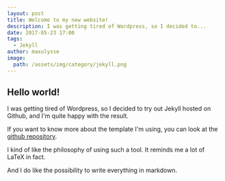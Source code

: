 ```yaml
---
layout: post
title: Welcome to my new website!
description: I was getting tired of Wordpress, so I decided to...
date: 2017-05-23 17:00
tags:
  - Jekyll
author: maxulysse
image:
  path: /assets/img/category/jekyll.png
---
```


## Hello world!
I was getting tired of Wordpress, so I decided to try out Jekyll hosted on Github, and I'm quite happy with the result.

If you want to know more about the template I'm using, you can look at the [github repository](https://github.com/maxulysse/maxulysse.github.io).

I kind of like the philosophy of using such a tool.
It reminds me a lot of LaTeX in fact.

And I do like the possibility to write everything in markdown.
